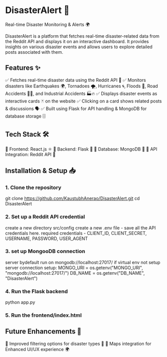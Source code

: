# DisasterAlert 🚀
Real-time Disaster Monitoring & Alerts 🌍

DisasterAlert is a platform that fetches real-time disaster-related data from the Reddit API and displays it on an interactive dashboard. It provides insights on various disaster events and allows users to explore detailed posts associated with them.

## Features ✨

✅ Fetches real-time disaster data using the Reddit API 🔄
✅ Monitors disasters like Earthquakes 🌍, Tornadoes 🌪, Hurricanes 🌀, Floods 🌊, Road Accidents 🚗💥, and Industrial Accidents 🏭🔥
✅ Displays disaster events as interactive cards 🃏 on the website
✅ Clicking on a card shows related posts & discussions 🗣
✅ Built using Flask for API handling & MongoDB for database storage 🗄


## Tech Stack 🛠
🔹 Frontend: React.js ⚛
🔹 Backend: Flask 🐍
🔹 Database: MongoDB 🍃
🔹 API Integration: Reddit API 🛜



## Installation & Setup 📥 

### 1. Clone the repository
git clone https://github.com/KaustubhAnerao/DisasterAlert.git
cd DisasterAlert

### 2. Set up a Reddit API credential 
create a new directory src/config 
create a new .env file - save all the API credentials here.
required credentials - CLIENT_ID, CLIENT_SECRET, USERNAME, PASSWORD, USER_AGENT 

### 3. set up MongooDB connection
server bydefault run on mongodb://localhost:27017/ if virtual env not setup
server connection setup: 
MONGO_URI = os.getenv("MONGO_URI", "mongodb://localhost:27017/")
DB_NAME = os.getenv("DB_NAME", "DisasterAlert")

### 4. Run the Flask backend
python app.py

### 5. Run the frontend/index.html


## Future Enhancements 🎯
🔹 Improved filtering options for disaster types 📌
🔹 Maps integration for Enhanced UI/UX experience 🌍

